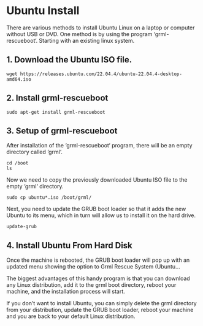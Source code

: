 # Ubuntu Install

There are various methods to install Ubuntu Linux on a laptop or computer without USB or DVD. One method is by using the program ‘grml-rescueboot‘. Starting with an existing linux system.

## 1. Download the Ubuntu ISO file.
`wget https://releases.ubuntu.com/22.04.4/ubuntu-22.04.4-desktop-amd64.iso`

## 2. Install grml-rescueboot

`sudo apt-get install grml-rescueboot`

## 3. Setup of grml-rescueboot

After installation of the ‘grml-rescueboot‘ program, there will be an empty directory called ‘grml‘.

```
cd /boot
ls
```

Now we need to copy the previously downloaded Ubuntu ISO file to the empty ‘grml‘ directory.

`sudo cp ubuntu*.iso /boot/grml/`

Next, you need to update the GRUB boot loader so that it adds the new Ubuntu to its menu, which in turn will allow us to install it on the hard drive.

`update-grub`

## 4. Install Ubuntu From Hard Disk

Once the machine is rebooted, the GRUB boot loader will pop up with an updated menu showing the option to Grml Rescue System (Ubuntu...

The biggest advantages of this handy program is that you can download any Linux distribution, add it to the grml boot directory, reboot your machine, and the installation process will start.

If you don’t want to install Ubuntu, you can simply delete the grml directory from your distribution, update the GRUB boot loader, reboot your machine and you are back to your default Linux distribution.


